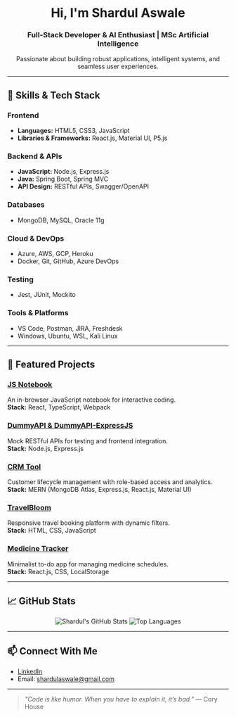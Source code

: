 <h1 align="center">Hi, I'm Shardul Aswale</h1>
<h3 align="center">Full-Stack Developer & AI Enthusiast | MSc Artificial Intelligence</h3>

<p align="center">
  Passionate about building robust applications, intelligent systems, and seamless user experiences.
</p>

---

## 🧠 Skills & Tech Stack

### Frontend
- **Languages:** HTML5, CSS3, JavaScript  
- **Libraries & Frameworks:** React.js, Material UI, P5.js

### Backend & APIs
- **JavaScript:** Node.js, Express.js  
- **Java:** Spring Boot, Spring MVC  
- **API Design:** RESTful APIs, Swagger/OpenAPI

### Databases
- MongoDB, MySQL, Oracle 11g

### Cloud & DevOps
- Azure, AWS, GCP, Heroku  
- Docker, Git, GitHub, Azure DevOps

### Testing
- Jest, JUnit, Mockito

### Tools & Platforms
- VS Code, Postman, JIRA, Freshdesk  
- Windows, Ubuntu, WSL, Kali Linux

---

## 🚀 Featured Projects

### [JS Notebook](https://github.com/ShardulAswale/js-notebook)
An in-browser JavaScript notebook for interactive coding.  
**Stack:** React, TypeScript, Webpack

### [DummyAPI & DummyAPI-ExpressJS](https://github.com/ShardulAswale/dummyapi-expressjs)
Mock RESTful APIs for testing and frontend integration.  
**Stack:** Node.js, Express.js

### [CRM Tool](https://github.com/ShardulAswale/crm-tool)
Customer lifecycle management with role-based access and analytics.  
**Stack:** MERN (MongoDB Atlas, Express.js, React.js, Material UI)

### [TravelBloom](https://github.com/ShardulAswale/travelbloom)
Responsive travel booking platform with dynamic filters.  
**Stack:** HTML, CSS, JavaScript

### [Medicine Tracker](https://github.com/ShardulAswale/medicine-tracker)
Minimalist to-do app for managing medicine schedules.  
**Stack:** React.js, CSS, LocalStorage

---

## 📈 GitHub Stats

<p align="center">
  <img src="https://github-readme-stats.vercel.app/api?username=ShardulAswale&show_icons=true&theme=default" alt="Shardul's GitHub Stats" />
  <img src="https://github-readme-stats.vercel.app/api/top-langs/?username=ShardulAswale&layout=compact" alt="Top Languages" />
</p>

---

## 📫 Connect With Me

- [LinkedIn](https://linkedin.com/in/shardul-aswale)
- Email: shardulaswale@gmail.com

---

> *"Code is like humor. When you have to explain it, it’s bad."* — Cory House
